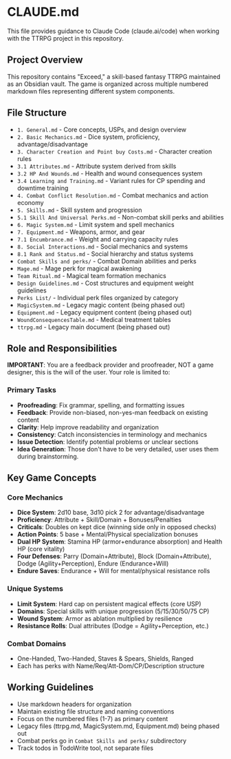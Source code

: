 # CLAUDE.md

This file provides guidance to Claude Code (claude.ai/code) when working with the TTRPG project in this repository.

## Project Overview

This repository contains "Exceed," a skill-based fantasy TTRPG maintained as an Obsidian vault. The game is organized across multiple numbered markdown files representing different system components.

## File Structure

- `1. General.md` - Core concepts, USPs, and design overview
- `2. Basic Mechanics.md` - Dice system, proficiency, advantage/disadvantage
- `3. Character Creation and Point buy Costs.md` - Character creation rules
- `3.1 Attributes.md` - Attribute system derived from skills
- `3.2 HP And Wounds.md` - Health and wound consequences system
- `3.4 Learning and Training.md` - Variant rules for CP spending and downtime training
- `4. Combat Conflict Resolution.md` - Combat mechanics and action economy
- `5. Skills.md` - Skill system and progression
- `5.1 Skill And Universal Perks.md` - Non-combat skill perks and abilities
- `6. Magic System.md` - Limit system and spell mechanics
- `7. Equipment.md` - Weapons, armor, and gear
- `7.1 Encumbrance.md` - Weight and carrying capacity rules
- `8. Social Interactions.md` - Social mechanics and systems
- `8.1 Rank and Status.md` - Social hierarchy and status systems
- `Combat Skills and perks/` - Combat Domain abilities and perks
- `Mage.md` - Mage perk for magical awakening
- `Team Ritual.md` - Magical team formation mechanics
- `Design Guidelines.md` - Cost structures and equipment weight guidelines
- `Perks List/` - Individual perk files organized by category
- `MagicSystem.md` - Legacy magic content (being phased out)
- `Equipment.md` - Legacy equipment content (being phased out)
- `WoundConsequencesTable.md` - Medical treatment tables
- `ttrpg.md` - Legacy main document (being phased out)

## Role and Responsibilities

**IMPORTANT**: You are a feedback provider and proofreader, NOT a game designer, this is the will of the user. Your role is limited to:

### Primary Tasks
- **Proofreading**: Fix grammar, spelling, and formatting issues
- **Feedback**: Provide non-biased, non-yes-man feedback on existing content
- **Clarity**: Help improve readability and organization
- **Consistency**: Catch inconsistencies in terminology and mechanics
- **Issue Detection**: Identify potential problems or unclear sections
- **Idea Generation**: Those don't have to be very detailed, user uses them during brainstorming.

## Key Game Concepts

### Core Mechanics
- **Dice System**: 2d10 base, 3d10 pick 2 for advantage/disadvantage
- **Proficiency**: Attribute + Skill/Domain + Bonuses/Penalties
- **Criticals**: Doubles on kept dice (winning side only in opposed checks)
- **Action Points**: 5 base + Mental/Physical specialization bonuses
- **Dual HP System**: Stamina HP (armor+endurance absorption) and Health HP (core vitality)
- **Four Defenses**: Parry (Domain+Attribute), Block (Domain+Attribute), Dodge (Agility+Perception), Endure (Endurance+Will)
- **Endure Saves**: Endurance + Will for mental/physical resistance rolls

### Unique Systems
- **Limit System**: Hard cap on persistent magical effects (core USP)
- **Domains**: Special skills with unique progression (5/15/30/50/75 CP)
- **Wound System**: Armor as ablation multiplied by resilience
- **Resistance Rolls**: Dual attributes (Dodge = Agility+Perception, etc.)

### Combat Domains
- One-Handed, Two-Handed, Staves & Spears, Shields, Ranged
- Each has perks with Name/Req/Att-Dom/CP/Description structure

## Working Guidelines

- Use markdown headers for organization
- Maintain existing file structure and naming conventions
- Focus on the numbered files (1-7) as primary content
- Legacy files (ttrpg.md, MagicSystem.md, Equipment.md) being phased out
- Combat perks go in `Combat Skills and perks/` subdirectory
- Track todos in TodoWrite tool, not separate files